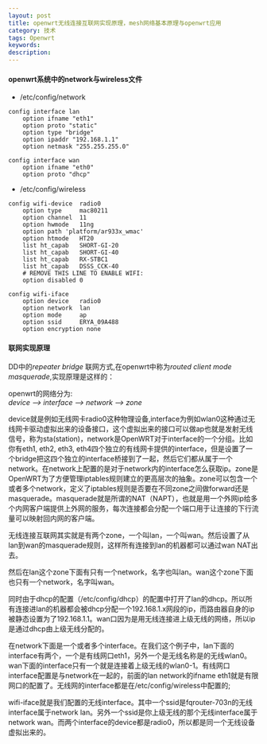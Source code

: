 ```yaml
---
layout: post
title: openwrt无线连接互联网实现原理，mesh网络基本原理与openwrt应用
category: 技术
tags: Openwrt
keywords:
description:
---
```


#### openwrt系统中的network与wireless文件

* /etc/config/network

```
config interface lan
	option ifname "eth1"
	option proto "static"
	option type "bridge"
	option ipaddr "192.168.1.1"
	option netmask "255.255.255.0"

config interface wan
	option ifname "eth0"
	option proto "dhcp"
```


* /etc/config/wireless

```
config wifi-device  radio0
	option type     mac80211
	option channel  11
	option hwmode	11ng
	option path	'platform/ar933x_wmac'
	option htmode	HT20
	list ht_capab	SHORT-GI-20
	list ht_capab	SHORT-GI-40
	list ht_capab	RX-STBC1
	list ht_capab	DSSS_CCK-40
	# REMOVE THIS LINE TO ENABLE WIFI:
	option disabled 0

config wifi-iface
	option device   radio0
	option network  lan
	option mode     ap
	option ssid     ERYA_09A488
	option encryption none
```

#### 联网实现原理

DD中的*repeater bridge* 联网方式,在openwrt中称为*routed client mode masquerade*,实现原理是这样的：

openwrt的网络分为:</br>
*device --> interface --> network --> zone*

device就是例如无线网卡radio0这种物理设备,interface为例如wlan0这种通过无线网卡驱动虚拟出来的设备接口，这个虚拟出来的接口可以做ap也就是发射无线信号，称为sta(station)，network是OpenWRT对于interface的一个分组。比如你有eth1, eth2, eth3, eth4四个独立的有线网卡提供的interface，但是设置了一个bridge把这四个独立的interface桥接到了一起，然后它们都从属于一个network。在network上配置的是对于network内的interface怎么获取ip。zone是OpenWRT为了方便管理iptables规则建立的更高层次的抽象。zone可以包含一个或者多个network，定义了iptables规则是否要在不同zone之间做forward还是masquerade。masquerade就是所谓的NAT（NAPT），也就是用一个外网ip给多个内网客户端提供上外网的服务，每次连接都会分配一个端口用于让连接的下行流量可以映射回内网的客户端。

无线连接互联网其实就是有两个zone，一个叫lan，一个叫wan。然后设置了从lan到wan的masquerade规则，这样所有连接到lan的机器都可以通过wan NAT出去。

然后在lan这个zone下面有只有一个network，名字也叫lan。wan这个zone下面也只有一个network，名字叫wan。

同时由于dhcp的配置（/etc/config/dhcp）的配置中打开了lan的dhcp。所以所有连接进lan的机器都会被dhcp分配一个192.168.1.x网段的ip，而路由器自身的ip被静态设置为了192.168.1.1。wan口因为是用无线连接进上级无线的网络，所以ip是通过dhcp由上级无线分配的。

在network下面是一个或者多个interface。在我们这个例子中，lan下面的interface有两个，一个是有线网口eth1，另外一个是无线名称是的无线wlan0。wan下面的interface只有一个就是连接着上级无线的wlan0-1。有线网口interface配置是与network在一起的，前面的lan network的ifname eth1就是有限网口的配置了。无线网的interface都是在/etc/config/wireless中配置的;

wifi-iface就是我们配置的无线interface。其中一个ssid是fqrouter-703n的无线interface属于network lan。另外一个ssid是你上级无线的那个无线interface属于network wan。而两个interface的device都是radio0，所以都是同一个无线设备虚拟出来的。
